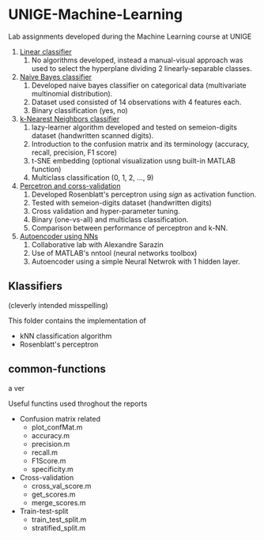 # UNIGE-Machine-Learning
Lab assignments developed during the Machine Learning course at UNIGE

1. [Linear classifier](/Assignment%201%20-%20linear-threshold%20classifier/Report/lab1_linearClassifiers.pdf)
   1. No algorithms developed, instead a manual-visual approach was used to select the hyperplane dividing 2 linearly-separable classes.
1. [Naive Bayes classifier](/Assignment%202%20-%20Naive%20Bayes%20classifier/Report/lab2_naiveBayesClassifier.pdf)
   1. Developed naive bayes classifier on categorical data (multivariate multinomial distribution).  
   1. Dataset used consisted of 14 observations with 4 features each.
   1. Binary classification (yes, no)
1. [k-Nearest Neighbors classifier](/Assignment%203%20-%20KNN%20classifier/Report/lab3_kNNClassifier.pdf)
   1. lazy-learner algorithm developed and tested on semeion-digits dataset (handwritten scanned digits). 
   1. Introduction to the confusion matrix and its terminology (accuracy, recall, precision, F1 score)
   1. t-SNE embedding (optional visualization usng built-in MATLAB function)
   1. Multiclass classification (0, 1, 2, ..., 9)
1. [Percetron and corss-validation](/Assignment%204%20-%20Perceptron%20CV/Report/lab4_perceptronClassifier.pdf)
   1. Developed Rosenblatt's perceptron using _sign_ as activation function.
   1. Tested with semeion-digits dataset (handwritten digits)
   1. Cross validation and hyper-parameter tuning.
   1. Binary (one-vs-all) and multiclass classification.
   1. Comparison between performance of perceptron and k-NN.
1. [Autoencoder using NNs](/Assignment%205%20-%20Perceptron%20CV/Report/lab5_autoencoder.pdf)
   1. Collaborative lab with Alexandre Sarazin
   1. Use of MATLAB's nntool (neural networks toolbox)
   1. Autoencoder using a simple Neural Netwrok with 1 hidden layer.
  
## Klassifiers
(cleverly intended misspelling)

This folder contains the implementation of
* kNN classification algorithm
* Rosenblatt's perceptron

## common-functions
a ver

Useful functins used throghout the reports
* Confusion matrix related
  * plot_confMat.m
  * accuracy.m
  * precision.m
  * recall.m
  * F1Score.m
  * specificity.m
* Cross-validation
  * cross_val_score.m
  * get_scores.m
  * merge_scores.m
* Train-test-split
  * train_test_split.m
  * stratified_split.m
